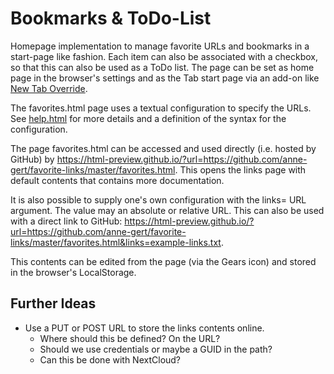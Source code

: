 ﻿Bookmarks & ToDo-List
=====================

Homepage implementation to manage favorite URLs and bookmarks in a start-page
like fashion. Each item can also be associated with a checkbox, so that this
can also be used as a ToDo list.
The page can be set as home page in the browser's settings and as the Tab
start page via an add-on like [New Tab
Override](https://addons.mozilla.org/en-US/firefox/addon/new-tab-override/).

The favorites.html page uses a textual configuration to specify the URLs.
See [help.html](help.html) for more details and a definition of the syntax for
the configuration.

The page favorites.html can be accessed and used directly (i.e. hosted by
GitHub) by
<https://html-preview.github.io/?url=https://github.com/anne-gert/favorite-links/master/favorites.html>.
This opens the links page with default contents that contains more
documentation.

It is also possible to supply one's own configuration with the links= URL
argument.  The value may an absolute or relative URL.  This can also be used
with a direct link to GitHub:
<https://html-preview.github.io/?url=https://github.com/anne-gert/favorite-links/master/favorites.html&links=example-links.txt>.

This contents can be edited from the page (via the Gears icon) and stored in
the browser's LocalStorage.

Further Ideas
-------------

* Use a PUT or POST URL to store the links contents online.
    - Where should this be defined? On the URL?
    - Should we use credentials or maybe a GUID in the path?
    - Can this be done with NextCloud?

